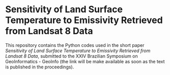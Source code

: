 # Sensitivity of Land Surface Temperature to Emissivity Retrieved from Landsat 8 Data
This repository contains the Python codes used in the short paper _Sensitivity of Land Surface Temperature to Emissivity Retrieved from Landsat 8 Data_, submitted to the XXIV Brazilian Symposium on GeoInformatics - GeoInfo (the link will be make available as soon as the text is published in the proceedings).
